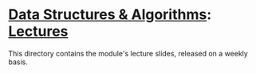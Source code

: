 # [Data Structures & Algorithms](https://github.com/bertie-wheen/dsa-2023-4/blob/trunk/README.md): [Lectures](https://github.com/bertie-wheen/dsa-2023-4/blob/trunk/lectures/README.md)

This directory contains the module's lecture slides, released on a weekly basis.
